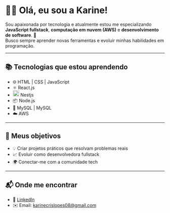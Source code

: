 # 👩‍💻 Olá, eu sou a Karine!

Sou apaixonada por tecnologia e atualmente estou me especializando **JavaScript fullstack**, **computação em nuvem (AWS)** e **desenvolvimento de software**. 🚀  
Busco sempre aprender novas ferramentas e evoluir minhas habilidades em programação.  

---

## 📚 Tecnologias que estou aprendendo
- 🌐 HTML | CSS | JavaScript  
- ⚛️ React.js
- <img src="https://nestjs.com/img/logo-small.svg" width="20" height="20" alt="NestJS Logo"/> Nestjs
- 📦 Node.js   
- 🐬 MySQL | MySQL  
- ☁️ AWS   

---

## 🌟 Meus objetivos
- 💡 Criar projetos práticos que resolvam problemas reais  
- 📈 Evoluir como desenvolvedora fullstack  
- 🌍 Conectar-me com a comunidade tech  

---

## 📬 Onde me encontrar
- 💼 [LinkedIn](https://www.linkedin.com/in/karine-cristine-lopes-dos-santos/)  
- ✉️ Email: karinecrislopes08@gmail.com

<!--
**k4rin/k4rin** is a ✨ _special_ ✨ repository because its `README.md` (this file) appears on your GitHub profile.

Here are some ideas to get you started:

- 🔭 I’m currently working on ...
- 🌱 I’m currently learning ...
- 👯 I’m looking to collaborate on ...
- 🤔 I’m looking for help with ...
- 💬 Ask me about ...
- 📫 How to reach me: ...
- 😄 Pronouns: ...
- ⚡ Fun fact: ...
-->

